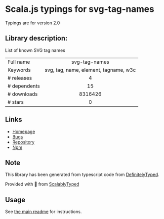 
# Scala.js typings for svg-tag-names

Typings are for version 2.0

## Library description:
List of known SVG tag names

|                    |                 |
| ------------------ | :-------------: |
| Full name          | svg-tag-names |
| Keywords           | svg, tag, name, element, tagname, w3c |
| # releases         | 4 |
| # dependents       | 15 |
| # downloads        | 8316426 |
| # stars            | 0 |

## Links
- [Homepage](https://github.com/wooorm/svg-tag-names#readme)
- [Bugs](https://github.com/wooorm/svg-tag-names/issues)
- [Repository](https://github.com/wooorm/svg-tag-names)
- [Npm](https://www.npmjs.com/package/svg-tag-names)
    


## Note
This library has been generated from typescript code from [DefinitelyTyped](https://definitelytyped.org).

Provided with :purple_heart: from [ScalablyTyped](https://github.com/oyvindberg/ScalablyTyped)

## Usage
See [the main readme](../../readme.md) for instructions.


